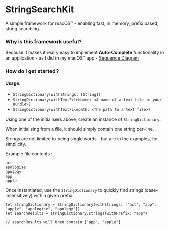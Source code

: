 # StringSearchKit
A simple framework for macOS™ - enabling fast, in memory, prefix based, string searching.

### Why is this framework useful?

Because it makes it really easy to implement **Auto-Complete** functionality in an application - as I did in my macOS™ app - [Sequence Diagram](https://itunes.apple.com/gb/app/sequence-diagram/id1195426709?mt=12) 

### How do I get started?

#### Usage:

   - `StringDictionary(withStrings: [String])`
   - `StringDictionary(withTextFileNamed: <A name of a text file in your Bundle>)`
   - `StringDictionary(withTextFilepath: <The path to a text file>)`
   
Using one of the initialisers above, create an instance of `StringDictionary`.

When initialising from a file, it should simply contain one string per-line.

Strings are not limited to being single words - but are in the examples, for simplicity.

Example file contents :-
```
act
apologise
apology
app
apple
```

Once instantiated, use the `StringDictionary` to quickly find strings (case-insensitively) with a given prefix.

```
let stringDictionary = StringDictionary(withStrings: ["act", "app", "apple", "apologise", "apology"])
let searchResults = stringDictionary.strings(withPrefix: "app")

// searchResults will then contain ["app", "apple"]
```
